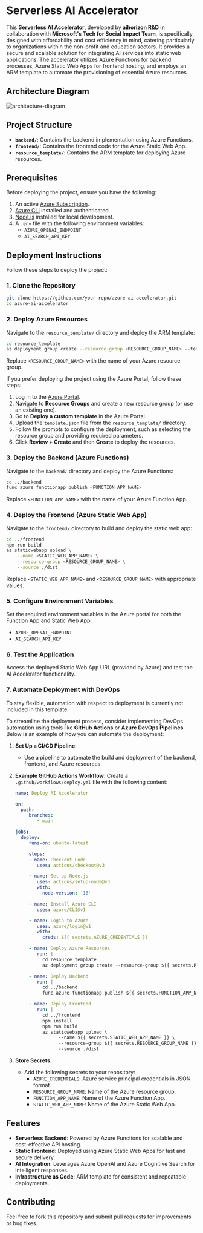 # Serverless AI Accelerator

This **Serverless AI Accelerator**, developed by **aihorizon R&D** in collaboration with **Microsoft's Tech for Social Impact Team**, is specifically designed with affordability and cost efficiency in mind, catering particularly to organizations within the non-profit and education sectors. It provides a secure and scalable solution for integrating AI services into static web applications. The accelerator utilizes Azure Functions for backend processes, Azure Static Web Apps for frontend hosting, and employs an ARM template to automate the provisioning of essential Azure resources.

## Architecture Diagram

![architecture-diagram](https://github.com/user-attachments/assets/8ccd6795-a368-49c5-bb72-7d78daf1d146)

## Project Structure

- **`backend/`**: Contains the backend implementation using Azure Functions.
- **`frontend/`**: Contains the frontend code for the Azure Static Web App.
- **`resource_template/`**: Contains the ARM template for deploying Azure resources.

## Prerequisites

Before deploying the project, ensure you have the following:

1. An active [Azure Subscription](https://azure.microsoft.com/free/).
2. [Azure CLI](https://learn.microsoft.com/en-us/cli/azure/install-azure-cli) installed and authenticated.
3. [Node.js](https://nodejs.org/) installed for local development.
4. A `.env` file with the following environment variables:
   - `AZURE_OPENAI_ENDPOINT`
   - `AI_SEARCH_API_KEY`

## Deployment Instructions

Follow these steps to deploy the project:

### 1. Clone the Repository

```bash
git clone https://github.com/your-repo/azure-ai-accelerator.git
cd azure-ai-accelerator
```

### 2. Deploy Azure Resources

Navigate to the `resource_template/` directory and deploy the ARM template:

```bash
cd resource_template
az deployment group create --resource-group <RESOURCE_GROUP_NAME> --template-file template.json
```

Replace `<RESOURCE_GROUP_NAME>` with the name of your Azure resource group.

If you prefer deploying the project using the Azure Portal, follow these steps:

1. Log in to the [Azure Portal](https://portal.azure.com/).
2. Navigate to **Resource Groups** and create a new resource group (or use an existing one).
3. Go to **Deploy a custom template** in the Azure Portal.
4. Upload the `template.json` file from the `resource_template/` directory.
5. Follow the prompts to configure the deployment, such as selecting the resource group and providing required parameters.
6. Click **Review + Create** and then **Create** to deploy the resources.

### 3. Deploy the Backend (Azure Functions)

Navigate to the `backend/` directory and deploy the Azure Functions:

```bash
cd ../backend
func azure functionapp publish <FUNCTION_APP_NAME>
```

Replace `<FUNCTION_APP_NAME>` with the name of your Azure Function App.

### 4. Deploy the Frontend (Azure Static Web App)

Navigate to the `frontend/` directory to build and deploy the static web app:

```bash
cd ../frontend
npm run build
az staticwebapp upload \
    --name <STATIC_WEB_APP_NAME> \
    --resource-group <RESOURCE_GROUP_NAME> \
    --source ./dist
```

Replace `<STATIC_WEB_APP_NAME>` and `<RESOURCE_GROUP_NAME>` with appropriate values.

### 5. Configure Environment Variables

Set the required environment variables in the Azure portal for both the Function App and Static Web App:

- `AZURE_OPENAI_ENDPOINT`
- `AI_SEARCH_API_KEY`

### 6. Test the Application

Access the deployed Static Web App URL (provided by Azure) and test the AI Accelerator functionality.

### 7. Automate Deployment with DevOps

To stay flexible, automation with respect to deployment is currently not included in this template.

To streamline the deployment process, consider implementing DevOps automation using tools like **GitHub Actions** or **Azure DevOps Pipelines**. Below is an example of how you can automate the deployment:

1. **Set Up a CI/CD Pipeline**:

   - Use a pipeline to automate the build and deployment of the backend, frontend, and Azure resources.

2. **Example GitHub Actions Workflow**:
   Create a `.github/workflows/deploy.yml` file with the following content:

   ```yaml
   name: Deploy AI Accelerator

   on:
     push:
        branches:
           - main

   jobs:
     deploy:
        runs-on: ubuntu-latest

        steps:
        - name: Checkout Code
           uses: actions/checkout@v3

        - name: Set up Node.js
           uses: actions/setup-node@v3
           with:
             node-version: '16'

        - name: Install Azure CLI
           uses: azure/CLI@v1

        - name: Login to Azure
           uses: azure/login@v1
           with:
             creds: ${{ secrets.AZURE_CREDENTIALS }}

        - name: Deploy Azure Resources
           run: |
             cd resource_template
             az deployment group create --resource-group ${{ secrets.RESOURCE_GROUP_NAME }} --template-file template.json

        - name: Deploy Backend
           run: |
             cd ../backend
             func azure functionapp publish ${{ secrets.FUNCTION_APP_NAME }}

        - name: Deploy Frontend
           run: |
             cd ../frontend
             npm install
             npm run build
             az staticwebapp upload \
                   --name ${{ secrets.STATIC_WEB_APP_NAME }} \
                   --resource-group ${{ secrets.RESOURCE_GROUP_NAME }} \
                   --source ./dist
   ```

3. **Store Secrets**:
   - Add the following secrets to your repository:
     - `AZURE_CREDENTIALS`: Azure service principal credentials in JSON format.
     - `RESOURCE_GROUP_NAME`: Name of the Azure resource group.
     - `FUNCTION_APP_NAME`: Name of the Azure Function App.
     - `STATIC_WEB_APP_NAME`: Name of the Azure Static Web App.

## Features

- **Serverless Backend**: Powered by Azure Functions for scalable and cost-effective API hosting.
- **Static Frontend**: Deployed using Azure Static Web Apps for fast and secure delivery.
- **AI Integration**: Leverages Azure OpenAI and Azure Cognitive Search for intelligent responses.
- **Infrastructure as Code**: ARM template for consistent and repeatable deployments.

## Contributing

Feel free to fork this repository and submit pull requests for improvements or bug fixes.
